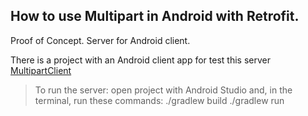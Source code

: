 ## How to use Multipart in Android with Retrofit. 

Proof of Concept. Server for Android client. 

There is a project with an Android client app for test this server [MultipartClient](https://github.com/jorgeavilae/MultipartClient)

> To run the server: open project with Android Studio and, in the terminal, run these commands:
> ./gradlew build
> ./gradlew run
